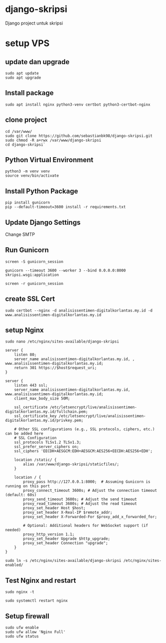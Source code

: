 # django-skripsi
Django project untuk skripsi

# setup VPS
## update dan upgrade
```
sudo apt update
sudo apt upgrade
```

## Install package
```
sudo apt install nginx python3-venv certbot python3-certbot-nginx
```

## clone project
```
cd /var/www/
sudo git clone https://github.com/sebastianbk98/django-skripsi.git
sudo chmod -R a+rwx /var/www/django-skripsi
cd django-skripsi`
```

## Python Virtual Environment
```
python3 -m venv venv
source venv/bin/activate
```

## Install Python Package
```
pip install gunicorn
pip --default-timeout=3600 install -r requirements.txt
```

## Update Django Settings
Change SMTP

## Run Gunicorn
```
screen -S gunicorn_session
```
```
gunicorn --timeout 3600 --worker 3 --bind 0.0.0.0:8000 skripsi.wsgi:application
```
```
screen -r gunicorn_session
```

## create SSL Cert
```
sudo certbot --nginx -d analisissentimen-digitalkorlantas.my.id -d www.analisissentimen-digitalkorlantas.my.id
```

## setup Nginx
```
sudo nano /etc/nginx/sites-available/django-skripsi
```
```
server {
    listen 80;
    server_name analisissentimen-digitalkorlantas.my.id, , www.analisissentimen-digitalkorlantas.my.id;
    return 301 https://$host$request_uri;
}

server {
    listen 443 ssl;
    server_name analisissentimen-digitalkorlantas.my.id, www.analisissentimen-digitalkorlantas.my.id;
    client_max_body_size 50M;
    
    ssl_certificate /etc/letsencrypt/live/analisissentimen-digitalkorlantas.my.id/fullchain.pem;
    ssl_certificate_key /etc/letsencrypt/live/analisissentimen-digitalkorlantas.my.id/privkey.pem;

    # Other SSL configurations (e.g., SSL protocols, ciphers, etc.) can be added here
    # SSL Configuration
    ssl_protocols TLSv1.2 TLSv1.3;
    ssl_prefer_server_ciphers on;
    ssl_ciphers 'EECDH+AESGCM:EDH+AESGCM:AES256+EECDH:AES256+EDH';
    
    location /static/ {
        alias /var/www/django-skripsi/staticfiles/;
    }

    location / {
        proxy_pass http://127.0.0.1:8000;  # Assuming Gunicorn is running on this port
        proxy_connect_timeout 3600s; # Adjust the connection timeout (default: 60s)
        proxy_send_timeout 3600s; # Adjust the send timeout
        proxy_read_timeout 3600s; # Adjust the read timeout
        proxy_set_header Host $host;
        proxy_set_header X-Real-IP $remote_addr;
        proxy_set_header X-Forwarded-For $proxy_add_x_forwarded_for;

        # Optional: Additional headers for WebSocket support (if needed)
        proxy_http_version 1.1;
        proxy_set_header Upgrade $http_upgrade;
        proxy_set_header Connection "upgrade";
    }
}
```
```
sudo ln -s /etc/nginx/sites-available/django-skripsi /etc/nginx/sites-enabled/
```

## Test Nginx and restart
```
sudo nginx -t
```
```
sudo systemctl restart nginx
```

## Setup firewall
```
sudo ufw enable
sudo ufw allow 'Nginx Full'
sudo ufw status
```
